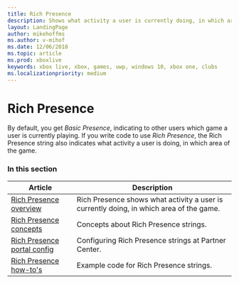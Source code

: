 ```yaml
---
title: Rich Presence
description: Shows what activity a user is currently doing, in which area of the game.
layout: LandingPage
author: mikehoffms
ms.author: v-mihof
ms.date: 12/06/2018
ms.topic: article
ms.prod: xboxlive
keywords: xbox live, xbox, games, uwp, windows 10, xbox one, clubs
ms.localizationpriority: medium
---
```


# Rich Presence

By default, you get *Basic Presence*, indicating to other users which game a user is currently playing.
If you write code to use *Rich Presence*, the Rich Presence string also indicates what activity a user is doing, in which area of the game.


### In this section

| Article | Description |
|---------|-------------|
| [Rich Presence overview](live-presence-overview.md) | Rich Presence shows what activity a user is currently doing, in which area of the game. |
| [Rich Presence concepts](concepts/live-presence-concepts-nav.md) | Concepts about Rich Presence strings. |
| [Rich Presence portal config](config/live-presence-config-nav.md) | Configuring Rich Presence strings at Partner Center. |
| [Rich Presence how-to's](how-to/live-presence-howto-nav.md) | Example code for Rich Presence strings. |
